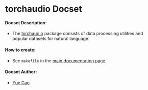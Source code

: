 torchaudio Docset
==================

#### Docset Description:

- The [torchaudio](https://github.com/pytorch/audio) package consists of data processing utilities and popular datasets for natural language.

#### How to create:

- See `makefile` in the [main documentation page](https://github.com/pytorch/audio/blob/master/docs/Makefile).

#### Docset Author:

- [Yue Gao](https://github.com/hologerry)
